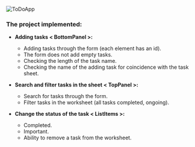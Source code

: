 ![ToDoApp](https://user-images.githubusercontent.com/59583706/83706127-5a747500-a61f-11ea-8c2a-5d69a9d80b45.PNG)

### The project implemented:

- **Adding tasks < BottomPanel >:** 
    - Adding tasks through the form (each element has an id).
    - The form does not add empty tasks.
    - Checking the length of the task name.
    - Checking the name of the adding task for coincidence with the task sheet.


- **Search and filter tasks in the sheet < TopPanel >:**
    - Search for tasks through the form.
    - Filter tasks in the worksheet (all tasks completed, ongoing).


- **Change the status of the task < ListItems >:**
    - Completed.
    - Important.
    - Ability to remove a task from the worksheet.
